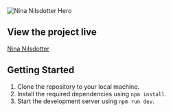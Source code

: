  <img src="https://ninanilsdotter.netlify.app/screenshot.png" alt="Nina Nilsdotter Hero">

## View the project live

[Nina Nilsdotter](https://ninanilsdotter.netlify.app/)

## Getting Started

1.  Clone the repository to your local machine.
2.  Install the required dependencies using `npm install`.
3.  Start the development server using `npm run dev`.

